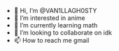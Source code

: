 - 👋 Hi, I’m @VAN1LLAGH0STY
- 👀 I’m interested in anime
- 🌱 I’m currently learning math
- 💞️ I’m looking to collaborate on idk
- 📫 How to reach me gmail


<!---
VAN1LLAGH0STY/VAN1LLAGH0STY is a ✨ special ✨ repository because its `README.md` (this file) appears on your GitHub profile.
You can click the Preview link to take a look at your changes.
--->
